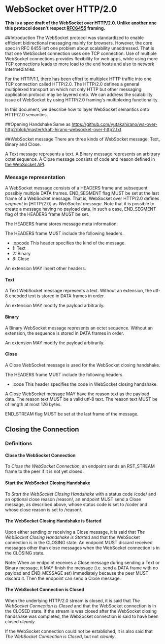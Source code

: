 # WebSocket over HTTP/2.0

**This is a spec draft of the WebSocket over HTTP/2.0.
Unlike [another one](https://github.com/yutakahirano/ws-over-http2/blob/master/draft-hirano-websocket-over-http2.txt) this protocol doesn't respect [RFC6455](https://tools.ietf.org/html/rfc6455) framing.**

##Introduction
The WebSocket protocol was standardized to enable efficient bidirectional messaging mainly for browsers.
However, the core spec in RFC 6455 left one problem about scalability unaddressed.
That is that one WebSocket connection uses one TCP connection.
Use of multiple WebSocket connections provides flexibility for web apps, while using more TCP connections leads to more load to the end hosts and also to network intermediaries.

For the HTTP/1.1, there has been effort to multiplex HTTP traffic into one TCP connection called HTTP/2.0.
The HTTP/2.0 defines a general multiplexed transport on which not only HTTP but other messaging application protocol may be layered onto.
We can address the scalability issue of WebSocket by using HTTP/2.0 framing's multiplexing functionality.

In this document, we describe how to layer WebSocket semantics onto HTTP/2.0 semantics.

##Opening Handshake
Same as https://github.com/yutakahirano/ws-over-http2/blob/master/draft-hirano-websocket-over-http2.txt.

##WebSocket message
There are three kinds of WebSocket message: Text, Binary and Close.

A Text message represents a text.
A Binary message represents an arbitrary octet sequence.
A Close message consists of code and reason defined in [the WebSocket API](http://www.w3.org/TR/websockets/).

### Message representation
A WebSocket message consists of a HEADERS frame and subsequent possibly multiple DATA frames.
END_SEGMENT flag MUST be set at the last frame of a WebSocket message.
That is, WebSocket over HTTP/2.0 defines _segment_ in [HTTP/2.0] as _WebSocket message_.
Note that it is possible to create a message having no payload data.
In such a case, END_SEGMENT flag of the HEADERS frame MUST be set.

The HEADERS frame stores message meta information.

The HEADERS frame MUST include the following headers.

 - :opcode This header specifies the kind of the message.
  - 1: Text
  - 2: Binary
  - 8: Close

An extension MAY insert other headers.

#### Text
A Text WebSocket message represents a text.
Without an extension, the utf-8 encoded text is stored in DATA frames in order.

An extension MAY modify the payload arbitrarily.

#### Binary
A Binary WebSocket message represents an octet sequence.
Without an extension, the sequence is stored in DATA frames in order.

An extension MAY modify the payload arbitrarily.

#### Close
A Close WebSocket message is used for the WebSocket closing handshake.

The HEADERS frame MUST include the following headers.

 - :code This header specifies the code in WebSocket closing handshake.

A Close WebSocket message MAY have the reason text as the payload data.
The reason text MUST be a valid utf-8 text.
The reason text MUST be of length at most 126 bytes.

END_STREAM flag MUST be set at the last frame of the message.

## Closing the Connection

### Definitions
#### Close the WebSocket Connection
To _Close the WebSocket Connection_, an endpoint sends an RST_STREAM frame to the peer if it is not yet closed.

#### Start the WebSocket Closing Handshake
To _Start the WebSocket Closing Handshake_ with a status code /code/ and an optional close reason /reason/, an endpoint MUST send a Close message, as described above, whose status code is set to /code/ and whose close reason is set to /reason/.

#### The WebSocket Closing Handshake is Started
Upon either sending or receiving a Close message, it is said that _The WebSocket Closing Handshake is Started_ and that the WebSocket connection is in the CLOSING state.
An endpoint MUST discard received messages other than close messages when the WebSocket connection is in the CLOSING state.

Note: When an endpoint receives a Close message during sending a Text or Binary message, it MAY finish the message (i.e. send a DATA frame with no payload and END_MESSAGE set) immediately because the peer MUST discard it. Then the endpoint can send a Close message.

#### The WebSocket Connection is Closed
When the underlying HTTP/2.0 stream is closed, it is said that _The WebSocket Connection is Closed_ and that the WebSocket connection is in the CLOSED state.
If the stream is was closed after the WebSocket closing handshake was completed, the WebSocket connection is said to have been closed _cleanly_.

If the WebSocket connection could not be established, it is also said that _The WebSocket Connection is Closed_, but not _cleanly_.
